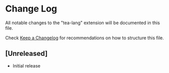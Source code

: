# Change Log

All notable changes to the "tea-lang" extension will be documented in this file.

Check [Keep a Changelog](http://keepachangelog.com/) for recommendations on how to structure this file.

## [Unreleased]

- Initial release